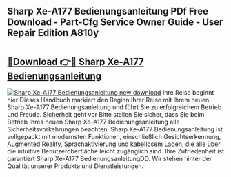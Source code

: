 ## Sharp Xe-A177 Bedienungsanleitung PDf Free Download - Part-Cfg Service Owner Guide - User Repair Edition A810y

# <h2><a href="http://df5jsm.blite.top/?on=Sharp+Xe-A177+Bedienungsanleitung">🔗Download 👉🔴 Sharp Xe-A177 Bedienungsanleitung</a></h2>

[![Sharp Xe-A177 Bedienungsanleitung new download](https://i.imgur.com/lujVjoI.png)](http://df5jsm.blite.top/?on=Sharp+Xe-A177+Bedienungsanleitung)
Ihre Reise beginnt hier Dieses Handbuch markiert den Beginn Ihrer Reise mit Ihrem neuen Sharp Xe-A177 Bedienungsanleitung und führt Sie zu erfolgreichem Betrieb und Freude. Sicherheit geht vor Bitte stellen Sie sicher, dass Sie beim Betrieb Ihres neuen Sharp Xe-A177 Bedienungsanleitung alle Sicherheitsvorkehrungen beachten. Sharp Xe-A177 Bedienungsanleitung ist vollgepackt mit modernsten Funktionen, einschließlich Gesichtserkennung, Augmented Reality, Sprachaktivierung und kabellosem Laden, die alle über die intuitive Benutzeroberfläche leicht zugänglich sind. Ihre Zufriedenheit ist garantiert Sharp Xe-A177 BedienungsanleitungDD. Wir stehen hinter der Qualität unserer Produkte und Dienstleistungen.
